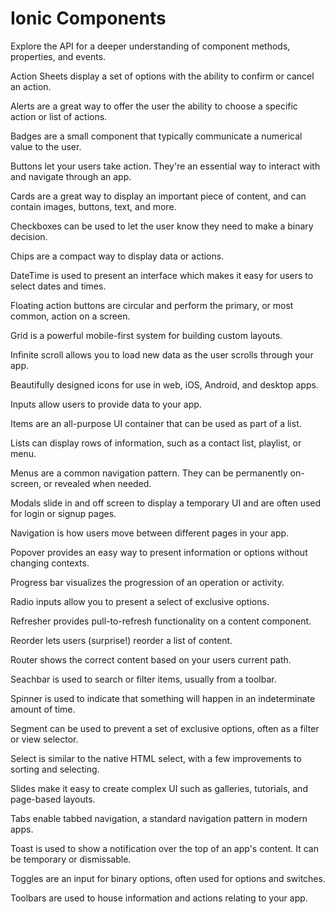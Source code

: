 # Ionic Components

<docs-cards>
  <docs-card class="tall" header="API Reference" href="/docs/api">
    <p>Explore the API for a deeper understanding of component methods, properties, and events.</p>
  </docs-card>

  <docs-card header="Action Sheet" href="/docs/api/action-sheet">
    <p>Action Sheets display a set of options with the ability to confirm or cancel an action.</p>
  </docs-card>

  <docs-card header="Alert" href="/docs/api/alert">
    <p>Alerts are a great way to offer the user the ability to choose a specific action or list of actions.</p>
  </docs-card>
  
  <docs-card header="Badge" href="/docs/api/badge">
    <p>Badges are a small component that typically communicate a numerical value to the user.</p>
  </docs-card>

  <docs-card header="Button" href="/docs/api/button">
    <p>Buttons let your users take action. They're an essential way to interact with and navigate through an app.</p>
  </docs-card>

  <docs-card header="Card" href="/docs/api/card">
    <p>Cards are a great way to display an important piece of content, and can contain images, buttons, text, and more.</p>
  </docs-card>

  <docs-card header="Checkbox" href="/docs/api/checkbox">
    <p>Checkboxes can be used to let the user know they need to make a binary decision.</p>
  </docs-card>

  <docs-card header="Chip" href="/docs/api/chip">
    <p>Chips are a compact way to display data or actions.</p>
  </docs-card>

  <docs-card header="DateTime" href="/docs/api/date-time">
    <p>DateTime is used to present an interface which makes it easy for users to select dates and times.</p>
  </docs-card>

  <docs-card header="FAB" href="/docs/api/fab">
    <p>Floating action buttons are circular and perform the primary, or most common, action on a screen.</p>
  </docs-card>

  <docs-card header="Grid" href="/docs/api/grid">
    <p>Grid is a powerful mobile-first system for building custom layouts.</p>
  </docs-card>

  <docs-card header="Infinite Scroll" href="/docs/api/infinite-scroll">
    <p>Infinite scroll allows you to load new data as the user scrolls through your app.</p>
  </docs-card>

  <docs-card header="Icon" href="https://ionicons.com">
    <p>Beautifully designed icons for use in web, iOS, Android, and desktop apps.</p>
  </docs-card>

  <docs-card header="Input" href="/docs/api/input">
    <p>Inputs allow users to provide data to your app.</p>
  </docs-card>

  <docs-card header="Item" href="/docs/api/item">
    <p>Items are an all-purpose UI container that can be used as part of a list.</p>
  </docs-card>

  <docs-card header="List" href="/docs/api/list">
    <p>Lists can display rows of information, such as a contact list, playlist, or menu.</p>
  </docs-card>

  <docs-card header="Menu" href="/docs/api/menu">
    <p>Menus are a common navigation pattern. They can be permanently on-screen, or revealed when needed.</p>
  </docs-card>

  <docs-card header="Modal" href="/docs/api/modal">
    <p>Modals slide in and off screen to display a temporary UI and are often used for login or signup pages.</p>
  </docs-card>

  <docs-card header="Navigation" href="/docs/api/nav">
    <p>Navigation is how users move between different pages in your app.</p>
  </docs-card>

  <docs-card header="Popover" href="/docs/api/popover">
    <p>Popover provides an easy way to present information or options without changing contexts.</p>
  </docs-card>

  <docs-card header="Progress Bar" href="/docs/api/progress-bar">
    <p>Progress bar visualizes the progression of an operation or activity.</p>
  </docs-card>

  <docs-card header="Radio" href="/docs/api/radio">
    <p>Radio inputs allow you to present a select of exclusive options.</p>
  </docs-card>

  <docs-card header="Refresher" href="/docs/api/refresher">
    <p>Refresher provides pull-to-refresh functionality on a content component.</p>
  </docs-card>

  <docs-card header="Reorder" href="/docs/api/reorder">
    <p>Reorder lets users (surprise!) reorder a list of content.</p>
  </docs-card>

  <docs-card header="Router" href="/docs/api/router">
    <p>Router shows the correct content based on your users current path.</p>
  </docs-card>

  <docs-card header="Searchbar" href="/docs/api/searchbar">
    <p>Seachbar is used to search or filter items, usually from a toolbar.</p>
  </docs-card>

  <docs-card header="Spinner" href="/docs/api/spinner">
    <p>Spinner is used to indicate that something will happen in an indeterminate amount of time.</p>
  </docs-card>

  <docs-card header="Segment" href="/docs/api/segment">
    <p>Segment can be used to prevent a set of exclusive options, often as a filter or view selector.</p>
  </docs-card>

  <docs-card header="Select" href="/docs/api/select">
    <p>Select is similar to the native HTML select, with a few improvements to sorting and selecting.</p>
  </docs-card>

  <docs-card header="Slides" href="/docs/api/slides">
    <p>Slides make it easy to create complex UI such as galleries, tutorials, and page-based layouts.</p>
  </docs-card>

  <docs-card header="Tabs" href="/docs/api/tabs">
    <p>Tabs enable tabbed navigation, a standard navigation pattern in modern apps.</p>
  </docs-card>

  <docs-card header="Toast" href="/docs/api/toast">
    <p>Toast is used to show a notification over the top of an app's content. It can be temporary or dismissable.</p>
  </docs-card>

  <docs-card header="Toggle" href="/docs/api/toggle">
    <p>Toggles are an input for binary options, often used for options and switches.</p>
  </docs-card>

  <docs-card header="Toolbar" href="/docs/api/toolbar">
    <p>Toolbars are used to house information and actions relating to your app.</p>
  </docs-card>
</docs-cards>